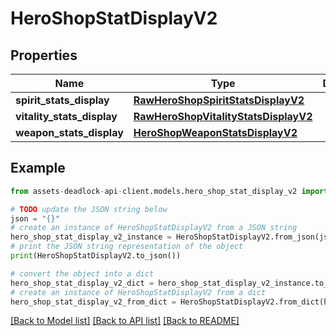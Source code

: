# HeroShopStatDisplayV2


## Properties

Name | Type | Description | Notes
------------ | ------------- | ------------- | -------------
**spirit_stats_display** | [**RawHeroShopSpiritStatsDisplayV2**](RawHeroShopSpiritStatsDisplayV2.md) |  | 
**vitality_stats_display** | [**RawHeroShopVitalityStatsDisplayV2**](RawHeroShopVitalityStatsDisplayV2.md) |  | 
**weapon_stats_display** | [**HeroShopWeaponStatsDisplayV2**](HeroShopWeaponStatsDisplayV2.md) |  | 

## Example

```python
from assets-deadlock-api-client.models.hero_shop_stat_display_v2 import HeroShopStatDisplayV2

# TODO update the JSON string below
json = "{}"
# create an instance of HeroShopStatDisplayV2 from a JSON string
hero_shop_stat_display_v2_instance = HeroShopStatDisplayV2.from_json(json)
# print the JSON string representation of the object
print(HeroShopStatDisplayV2.to_json())

# convert the object into a dict
hero_shop_stat_display_v2_dict = hero_shop_stat_display_v2_instance.to_dict()
# create an instance of HeroShopStatDisplayV2 from a dict
hero_shop_stat_display_v2_from_dict = HeroShopStatDisplayV2.from_dict(hero_shop_stat_display_v2_dict)
```
[[Back to Model list]](../README.md#documentation-for-models) [[Back to API list]](../README.md#documentation-for-api-endpoints) [[Back to README]](../README.md)


